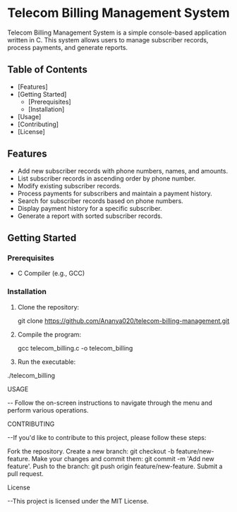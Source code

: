 # Telecom Billing Management System

Telecom Billing Management System is a simple console-based application written in C.
This system allows users to manage subscriber records, process payments, and generate reports.

## Table of Contents

- [Features]
- [Getting Started]
  - [Prerequisites]
  - [Installation]
- [Usage]
- [Contributing]
- [License]

## Features

- Add new subscriber records with phone numbers, names, and amounts.
- List subscriber records in ascending order by phone number.
- Modify existing subscriber records.
- Process payments for subscribers and maintain a payment history.
- Search for subscriber records based on phone numbers.
- Display payment history for a specific subscriber.
- Generate a report with sorted subscriber records.

## Getting Started

### Prerequisites

- C Compiler (e.g., GCC)

### Installation

1. Clone the repository:

   git clone https://github.com/Ananya020/telecom-billing-management.git
   
3. Compile the program:
   
   gcc telecom_billing.c -o telecom_billing

4.   Run the executable:

   ./telecom_billing

USAGE

-- Follow the on-screen instructions to navigate through the menu and perform various operations.

CONTRIBUTING

--If you'd like to contribute to this project, please follow these steps:

Fork the repository.
Create a new branch: git checkout -b feature/new-feature.
Make your changes and commit them: git commit -m 'Add new feature'.
Push to the branch: git push origin feature/new-feature.
Submit a pull request.

License

--This project is licensed under the MIT License.
